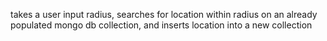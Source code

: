 takes a user input radius, searches for location within radius on an already populated mongo db collection, and inserts location into a new collection
